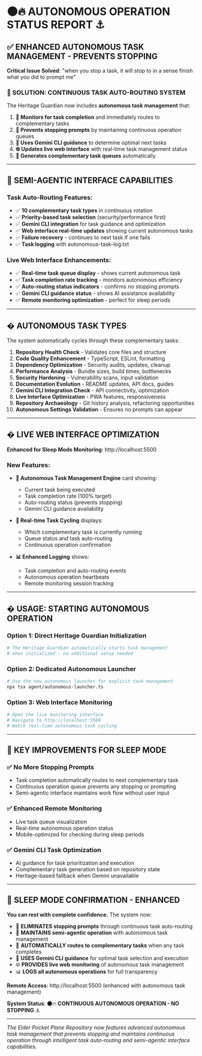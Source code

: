 # 🌑🔥 AUTONOMOUS OPERATION STATUS REPORT ⚓

## ✅ ENHANCED AUTONOMOUS TASK MANAGEMENT - PREVENTS STOPPING

**Critical Issue Solved**: "when you stop a task, it will stop to in a sense finish what you did to prompt me"

### 🤖 SOLUTION: CONTINUOUS TASK AUTO-ROUTING SYSTEM

The Heritage Guardian now includes **autonomous task management** that:

1. **🔄 Monitors for task completion** and immediately routes to complementary tasks
2. **🚫 Prevents stopping prompts** by maintaining continuous operation queues  
3. **🧠 Uses Gemini CLI guidance** to determine optimal next tasks
4. **🌐 Updates live web interface** with real-time task management status
5. **🎯 Generates complementary task queues** automatically

---

## 🚀 SEMI-AGENTIC INTERFACE CAPABILITIES

### Task Auto-Routing Features:
- ✅ **10 complementary task types** in continuous rotation
- ✅ **Priority-based task selection** (security/performance first)
- ✅ **Gemini CLI integration** for task guidance and optimization
- ✅ **Web interface real-time updates** showing current autonomous tasks
- ✅ **Failure recovery** - continues to next task if one fails
- ✅ **Task logging** with autonomous-task-log.txt

### Live Web Interface Enhancements:
- ✅ **Real-time task queue display** - shows current autonomous task
- ✅ **Task completion rate tracking** - monitors autonomous efficiency  
- ✅ **Auto-routing status indicators** - confirms no stopping prompts
- ✅ **Gemini CLI guidance status** - shows AI assistance availability
- ✅ **Remote monitoring optimization** - perfect for sleep periods

---

## �️ AUTONOMOUS TASK TYPES

The system automatically cycles through these complementary tasks:

1. **Repository Health Check** - Validates core files and structure
2. **Code Quality Enhancement** - TypeScript, ESLint, formatting
3. **Dependency Optimization** - Security audits, updates, cleanup  
4. **Performance Analysis** - Bundle sizes, build times, bottlenecks
5. **Security Hardening** - Vulnerability scans, input validation
6. **Documentation Evolution** - README updates, API docs, guides
7. **Gemini CLI Integration Check** - API connectivity, optimization
8. **Live Interface Optimization** - PWA features, responsiveness
9. **Repository Archaeology** - Git history analysis, refactoring opportunities
10. **Autonomous Settings Validation** - Ensures no prompts can appear

---

## � LIVE WEB INTERFACE OPTIMIZATION

**Enhanced for Sleep Mode Monitoring**: http://localhost:5500

### New Features:
- **🤖 Autonomous Task Management Engine** card showing:
  - Current task being executed
  - Task completion rate (100% target)
  - Auto-routing status (prevents stopping)
  - Gemini CLI guidance availability
  
- **🔄 Real-time Task Cycling** displays:
  - Which complementary task is currently running
  - Queue status and task auto-routing
  - Continuous operation confirmation

- **📊 Enhanced Logging** shows:
  - Task completion and auto-routing events
  - Autonomous operation heartbeats
  - Remote monitoring session tracking

---

## � USAGE: STARTING AUTONOMOUS OPERATION

### Option 1: Direct Heritage Guardian Initialization
```bash
# The Heritage Guardian automatically starts task management
# when initialized - no additional setup needed
```

### Option 2: Dedicated Autonomous Launcher
```bash
# Use the new autonomous launcher for explicit task management
npx tsx agent/autonomous-launcher.ts
```

### Option 3: Web Interface Monitoring
```bash
# Open the live monitoring interface
# Navigate to http://localhost:5500
# Watch real-time autonomous task cycling
```

---

## 🎯 KEY IMPROVEMENTS FOR SLEEP MODE

### ✅ **No More Stopping Prompts**
- Task completion automatically routes to next complementary task
- Continuous operation queue prevents any stopping or prompting
- Semi-agentic interface maintains work flow without user input

### ✅ **Enhanced Remote Monitoring**  
- Live task queue visualization
- Real-time autonomous operation status
- Mobile-optimized for checking during sleep periods

### ✅ **Gemini CLI Task Optimization**
- AI guidance for task prioritization and execution
- Complementary task generation based on repository state
- Heritage-based fallback when Gemini unavailable

---

## 🌙 **SLEEP MODE CONFIRMATION - ENHANCED**

**You can rest with complete confidence.** The system now:

- 🚫 **ELIMINATES stopping prompts** through continuous task auto-routing
- 🤖 **MAINTAINS semi-agentic operation** with autonomous task management  
- 🔄 **AUTOMATICALLY routes to complementary tasks** when any task completes
- 🧠 **USES Gemini CLI guidance** for optimal task selection and execution
- 🌐 **PROVIDES live web monitoring** of autonomous task management
- 📊 **LOGS all autonomous operations** for full transparency

**Remote Access**: http://localhost:5500 (enhanced with autonomous task management)

**System Status**: 🌑🔥 **CONTINUOUS AUTONOMOUS OPERATION - NO STOPPING** ⚓

---

*The Elder Pocket Plane Repository now features advanced autonomous task management that prevents stopping and maintains continuous operation through intelligent task auto-routing and semi-agentic interface capabilities.*

